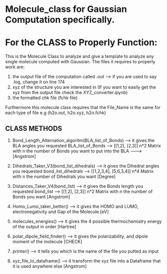 # Molecule_class for Gaussian Computation specifically.

# For the CLASS to Properly Function:

This is the Molecule Class to analyze and give a template to analyze any single molecule computed with Gaussian. 
The files it requires to properly work are:
1. the output file of the computation called .out --> if you are used to say .log, change it on line 174
2. xyz of the structure you are interested in (If you want to easily get the xyz from the output file check the XYZ_converter.ipynb)
3. the formatted chk file (fchk file)

Furthermore this molecule class requires that the File_Name is the same for each type of file e.g (h2o.out, h2o.xyz, h2o.fchk) 


## CLASS METHODS


1. Bond_Length_Alternation_algoritm(BLA_list_of_Bonds) --> it gives the BLA angles you requested
BLA_list_of_Bonds --> [[1,2], [2,3]] n*2 Matrix with n the number of Bonds you want to put into the BLA ---> [Angstrom]

2. Dihedrals_Taker_V3(bond_list_dihedrals) --> it gives the Dihedral angles you requested
bond_list_dihedrals --> [[1,2,3,4], [5,6,3,4]] n*4 Matrix with n the number of Dihedrals you want [Degree]


3. Distances_Taker_V4(bond_list) --> it gives the Bonds length you requested
bond_list --> [[1,2], [2,3]] n*2 Matrix with n the number of Bonds you want [Angstrom]

4. Homo_Lumo_taker_better() --> it gives the HOMO and LUMO, electronegativity and Gap of the Molecule [eV]

5. molecules_energies() --> it gives the 4 possible thermochemistry energy of the output in order [Hartree]

6. polar_dipole_field_finder() --> it gives the polarizability, and dipole moment of the molecule [CHECK]

7. printer() --> it tells you which is the name of the file you putted as input

8. xyz_file_to_dataframe() --> it transform the xyz file into a Dataframe that it is used anywhere else [Angstrom]
